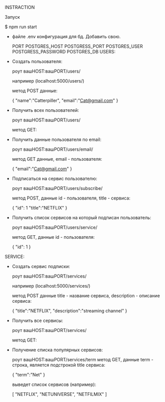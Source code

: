 INSTRACTION

Запуск

$ npm run start 

- файле .env конфигурация для бд. Добавить свою.

	PORT
	POSTGRES_HOST
	POSTGRESS_PORT
	POSTGRES_USER
	POSTGRESS_PASSWORD
	POSTGRES_DB
USERS:

- Создать пользователя:

	роут вашHOST:вашPORT/users/
	
	например (localhost:5000/users/)
	
	метод POST данные:
	
	{
    	  "name":"Catterpiller",
    	  "email":"Cat@gmail.com"
	}

- Получить всех пользователей:
 
	роут вашHOST:вашPORT/users/ 
	
	метод GET:

- Получить данные пользователя по email:

	роут вашHOST:вашPORT/users/email/ 
	
	метод GET данные, email - пользователя:
	
	{
    	  "email":"Cat@gmail.com"
	}

- Подписаться на сервис пользователю:

	роут вашHOST:вашPORT/users/subscribe/ 
	
	метод POST, данные id - пользователя, title - сервиса:
	
	{
	  "id": 1
    	  "title":"NETFLIX"
	}

- Получить список сервисов на который подписан пользователь:

	роут вашHOST:вашPORT/users/service/
	
	метод GET, данные id - пользователя:
	
	{
    	  "id": 1
	}

SERVICE: 

- Создать сервис подписки:

	роут вашHOST:вашPORT/services/ 
	
	например (localhost:5000/services/)
	
	метод POST данные title - название сервиса, description - описание сервиса:
	
	{
    	  "title":"NETFLIX",
    	  "description":"streaming channel"
	}

- Получить все сервисы:

	роут вашHOST:вашPORT/services/ 
	
	метод GET:

- Получение списка популярных сервисов: 

	роут вашHOST:вашPORT/services/term 
	метод GET, данные term - строка, является подстрокой title сервиса:
	
	{
    	  "term":"Net"
	}
	
	выведет список сервисов (например): 
	
	[
    	  "NETFLIX",
          "NETUNIVERSE",
    	  "NETFILMIX"
	]
	
